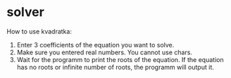 # solver
How to use kvadratka:
1. Enter 3 coefficients of the equation you want to solve.
2. Make sure you entered real numbers. You cannot use chars.
3. Wait for the programm to print the roots of the equation. If the equation has no roots or infinite number of roots, the programm will output it.
